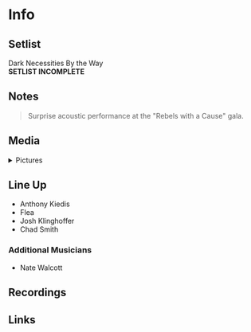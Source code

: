 # Info

## Setlist

Dark Necessities
By the Way
<br>**SETLIST INCOMPLETE**

## Notes

> Surprise acoustic performance at the "Rebels with a Cause" gala.

## Media 

<details>
  <summary>Pictures</summary>
  <!--<img alt="Setlist" title="Setlist" src="_.jpg" height="200" />-->
</details>

## Line Up

* Anthony Kiedis
* Flea
* Josh Klinghoffer
* Chad Smith

### Additional Musicians

* Nate Walcott  

## Recordings

## Links